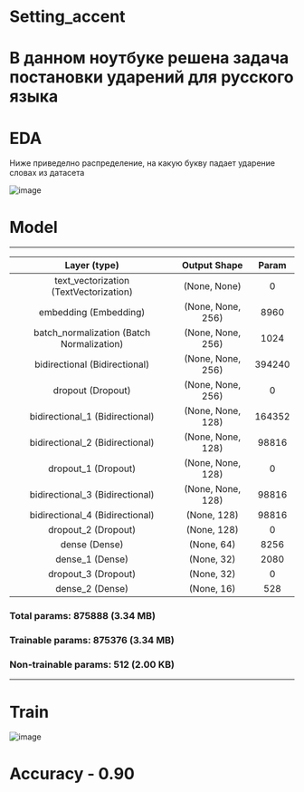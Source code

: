 # Setting_accent

# В данном ноутбуке решена задача постановки ударений для русского языка 

# EDA 

Ниже приведелно распределение, на какую букву падает ударение словах из датасета

![image](https://github.com/BerezinDaniil/Setting_accents/assets/78606208/8d0d1691-292a-4bc4-b3de-a3cc33625565)



# Model

_________________________________________________________________

 Layer (type) |Output Shape  |    Param   
:------------:|:------------:|:------------:|
 text_vectorization (TextVectorization)  | (None, None)  |     0                                                                                              
 embedding (Embedding)      | (None, None, 256)    |     8960      
 batch_normalization (Batch Normalization) | (None, None, 256)    | 1024                                         
 bidirectional (Bidirectional) | (None, None, 256)    |     394240                                                                                                                      
 dropout (Dropout)          | (None, None, 256)    |     0                     
 bidirectional_1 (Bidirectional) |  (None, None, 128)     |    164352              
 bidirectional_2 (Bidirectional)   | (None, None, 128)    |     98816         
 dropout_1 (Dropout)     |    (None, None, 128)     |    0                                                                    
 bidirectional_3 (Bidirectional) |  (None, None, 128)    |     98816                                       
 bidirectional_4 (Bidirectional) |  (None, 128)        |       98816                                                             
 dropout_2 (Dropout)     |    (None, 128)        |       0              
 dense (Dense)          |     (None, 64)        |        8256                             
 dense_1 (Dense)        |     (None, 32)       |         2080                                                
 dropout_3 (Dropout)     |    (None, 32)      |          0                                                            
 dense_2 (Dense)        |     (None, 16)      |          528                                                          

### Total params: 875888 (3.34 MB)

### Trainable params: 875376 (3.34 MB)

### Non-trainable params: 512 (2.00 KB)

_________________________________________________________________

# Train 
![image](https://github.com/BerezinDaniil/Setting_accents/assets/78606208/ac2a7d51-5cab-4f06-8363-1bb10144c019)

# Accuracy - 0.90 

